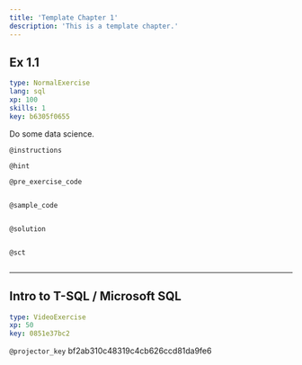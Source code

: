 ```yaml
---
title: 'Template Chapter 1'
description: 'This is a template chapter.'
---
```


## Ex 1.1

```yaml
type: NormalExercise 
lang: sql
xp: 100 
skills: 1
key: b6305f0655   
```


Do some data science.


`@instructions`


`@hint`


`@pre_exercise_code`

```{python}

```


`@sample_code`

```{sql}

```


`@solution`

```{sql}

```


`@sct`

```{python}

```


---

## Intro to T-SQL / Microsoft SQL

```yaml
type: VideoExercise 
xp: 50 
key: 0851e37bc2   
```

`@projector_key`
bf2ab310c48319c4cb626ccd81da9fe6

